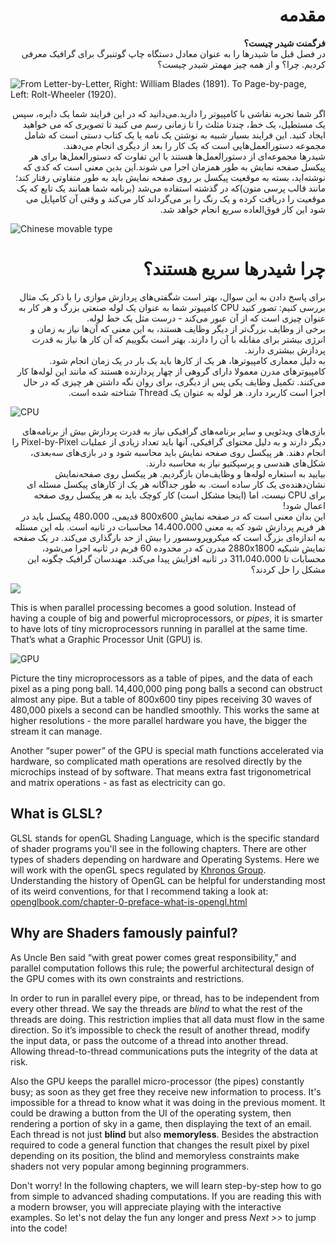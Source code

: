 <div dir="rtl"> <h1> مقدمه </h1> </div> 
<div dir="rtl"> <b> فرگمنت شیدر چیست؟ </b> </div> 


<div dir="rtl"> در فصل قبل ما شیدرها را به عنوان معادل دستگاه چاپ گوتنبرگ برای گرافیک معرفی کردیم. چرا؟ و از همه چیز مهمتر شیدر چیست؟ </div> 

![From Letter-by-Letter, Right: William Blades (1891). To Page-by-page, Left: Rolt-Wheeler (1920).](print.png)

<div dir="rtl"> اگر شما تجربه نقاشی با کامپیوتر را دارید.می‌دانید که در این فرایند شما یک دایره، سپس یک مستطیل، یک خط، چندتا مثلث را تا زمانی رسم می کنید تا تصویری که می خواهید ایجاد کنید. این فرایند بسیار شبیه به نوشتن یک نامه یا یک کتاب دستی است که شامل مجموعه دستورالعمل‌هایی است که یک کار را بعد از دیگری انجام می‌دهند. </div> 


<div dir="rtl"> شیدرها مجموعه‌ای از دستورالعمل‌ها هستند با این تفاوت که دستورالعمل‌ها برای هر پیکسل صفحه نمایش به طور همزمان اجرا می شوند.این بدین معنی است که کدی که نوشته‌اید، بسته به موقعیت پیکسل بر روی صفحه نمایش باید به طور متفاوتی رفتار کند؛ مانند قالب پرسی متون)که در گذشته استفاده می‌شد (برنامه شما همانند یک تابع که یک موقعیت را دریافت کرده و یک رنگ را بر می‌گرداند کار می‌کند و وقتی آن کامپایل می شود این کار فوق‌العاده سریع انجام خواهد شد. </div> 


![Chinese movable type](typepress.jpg)

<div dir="rtl"> <h1> چرا شیدر‌ها سریع هستند؟ </h1> </div> 


<div dir="rtl"> برای پاسخ دادن به این سوال، بهتر است شگفتی‌های پردازش موازی را با ذکر یک مثال بررسی کنیم: تصور کنید CPU کامپیوتر شما به عنوان یک لوله صنعتی بزرگ و هر کار به عنوان چیزی است که از آن عبور می‌کند - درست مثل یک خط لوله. </div> 
<div dir="rtl"> برخی از وظایف بزرگ‌تر از دیگر وظایف هستند، به این معنی که آن‌ها نیاز به زمان و انرژی بیشتر برای مقابله با آن را دارند. بهتر است بگوییم که آن کار ها نیاز به قدرت پردازش بیشتری دارند. </div> 
<div dir="rtl"> به دلیل معماری کامپیوترها، هر یک از کارها باید یک بار در یک زمان انجام شود. کامپیوترهای مدرن معمولا دارای گروهی از چهار پردازنده هستند که مانند این لوله‌ها کار می‌کنند. تکمیل وظایف یکی پس از دیگری، برای روان نگه داشتن هر چیزی که در حال اجرا است کاربرد دارد. هر لوله به عنوان یک Thread شناخته شده است. </div> 


![CPU](00.jpeg)

<div dir="rtl">  بازی‌های ویدئویی و سایر برنامه‌های گرافیکی نیاز به قدرت پردازش بیش از برنامه‌های دیگر دارند و به دلیل محتوای گرافیکی، آنها باید تعداد زیادی از عملیات Pixel-by-Pixel را انجام دهند. هر پیکسل روی صفحه نمایش باید محاسبه شود و در بازی‌های سه‌بعدی، شکل‌های هندسی و پرسپکتیو نیاز به محاسبه دارند. </div> 
<div dir="rtl"> بیایید به استعاره لوله‌ها و وظایف‌مان بازگردیم. هر پیکسل روی صفحه‌نمایش نشان‌دهنده‌ی یک کار ساده است. به طور جداگانه هر یک از کارهای پیکسل مسئله ای برای CPU نیست، اما (اینجا مشکل است) کار کوچک باید به هر پیکسل روی صفحه اعمال شود! </div> 
<div dir="rtl"> این بدان معنی است که در صفحه نمایش 800x600 قدیمی، 480،000 پیکسل باید در هر فریم پردازش شود که به معنی 14،400،000 محاسبات در ثانیه است. بله این مسئله به اندازه‌ای بزرگ است که میکروپروسسور را بیش از حد بارگذاری می‌کند. در یک صفحه نمایش شبکیه 2880x1800 مدرن که در محدوده 60 فریم در ثانیه اجرا می‌شود، محسابات تا 311،040،000 در ثانیه افزایش پیدا می‌کند. مهندسان گرافیک چگونه این مشکل را حل کردند؟ </div> 


![](03.jpeg)

This is when parallel processing becomes a good solution. Instead of having a couple of big and powerful microprocessors, or *pipes*, it is smarter to have lots of tiny microprocessors running in parallel at the same time. That’s what a Graphic Processor Unit (GPU) is.

![GPU](04.jpeg)

Picture the tiny microprocessors as a table of pipes, and the data of each pixel as a ping pong ball. 14,400,000 ping pong balls a second can obstruct almost any pipe. But a table of 800x600 tiny pipes receiving 30 waves of 480,000 pixels a second can be handled smoothly. This works the same at higher resolutions - the more parallel hardware you have, the bigger the stream it can manage.

Another “super power” of the GPU is special math functions accelerated via hardware, so complicated math operations are resolved directly by the microchips instead of by software. That means extra fast trigonometrical and matrix operations - as fast as electricity can go.

## What is GLSL?

GLSL stands for openGL Shading Language, which is the specific standard of shader programs you'll see in the following chapters. There are other types of shaders depending on hardware and Operating Systems. Here we will work with the openGL specs regulated by [Khronos Group](https://www.khronos.org/opengl/). Understanding the history of OpenGL can be helpful for understanding most of its weird conventions, for that I recommend taking a look at: [openglbook.com/chapter-0-preface-what-is-opengl.html](http://openglbook.com/chapter-0-preface-what-is-opengl.html)

## Why are Shaders famously painful?

As Uncle Ben said “with great power comes great responsibility,” and parallel computation follows this rule; the powerful architectural design of the GPU comes with its own constraints and restrictions.

In order to run in parallel every pipe, or thread, has to be independent from every other thread. We say the threads are *blind* to what the rest of the threads are doing. This restriction implies that all data must flow in the same direction. So it’s impossible to check the result of another thread, modify the input data, or pass the outcome of a thread into another thread. Allowing thread-to-thread communications puts the integrity of the data at risk.

Also the GPU keeps the parallel micro-processor (the pipes) constantly busy; as soon as they get free they receive new information to process. It's impossible for a thread to know what it was doing in the previous moment. It could be drawing a button from the UI of the operating system, then rendering a portion of sky in a game, then displaying the text of an email. Each thread is not just **blind** but also **memoryless**. Besides the abstraction required to code a general function that changes the result pixel by pixel depending on its position, the blind and memoryless constraints make shaders not very popular among beginning programmers.

Don't worry! In the following chapters, we will learn step-by-step how to go from simple to advanced shading computations. If you are reading this with a modern browser, you will appreciate playing with the interactive examples. So let's not delay the fun any longer and press *Next >>* to jump into the code!


